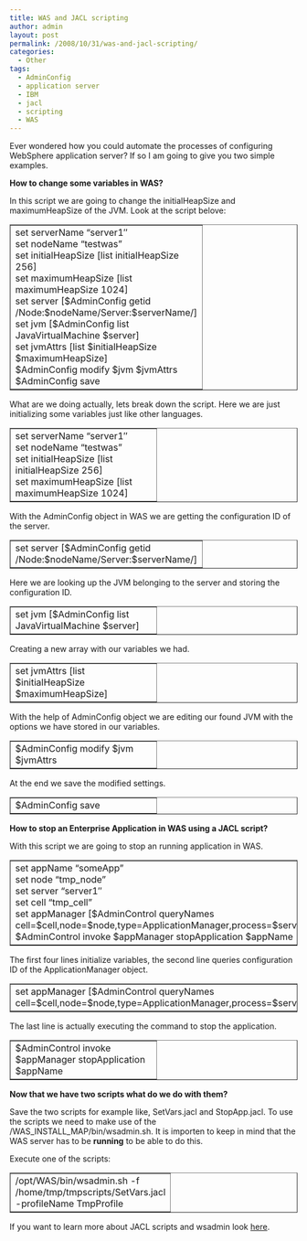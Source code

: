 ```yaml
---
title: WAS and JACL scripting
author: admin
layout: post
permalink: /2008/10/31/was-and-jacl-scripting/
categories:
  - Other
tags:
  - AdminConfig
  - application server
  - IBM
  - jacl
  - scripting
  - WAS
---
```

Ever wondered how you could automate the processes of configuring WebSphere application server? If so I am going to give you two simple examples.

**How to change some variables in WAS?**<!--more-->

In this script we are going to change the initialHeapSize and maximumHeapSize of the JVM. Look at the script belove:

<table border="1" cellspacing="0" cellpadding="4" width="100%">
  <col width="256"></col> <tr>
    <td width="100%" valign="top">
      set serverName &#8220;server1&#8243;<br /> set nodeName &#8220;testwas&#8221;<br /> set initialHeapSize [list initialHeapSize 256]<br /> set maximumHeapSize [list maximumHeapSize 1024]<br /> set server [$AdminConfig getid /Node:$nodeName/Server:$serverName/]<br /> set jvm [$AdminConfig list JavaVirtualMachine $server]<br /> set jvmAttrs [list $initialHeapSize $maximumHeapSize]<br /> $AdminConfig modify $jvm $jvmAttrs<br /> $AdminConfig save
    </td>
  </tr>
</table>

What are we doing actually, lets break down the script. Here we are just initializing some variables just like other languages.

<table border="1" cellspacing="0" cellpadding="4" width="100%">
  <col width="256"></col> <tr>
    <td width="100%" valign="top">
      set serverName &#8220;server1&#8243;<br /> set nodeName &#8220;testwas&#8221;<br /> set initialHeapSize [list initialHeapSize 256]<br /> set maximumHeapSize [list maximumHeapSize 1024]
    </td>
  </tr>
</table>

With the AdminConfig object in WAS we are getting the configuration ID of the server.

<table border="1" cellspacing="0" cellpadding="4" width="100%">
  <col width="256"></col> <tr>
    <td width="100%" valign="top">
      set server [$AdminConfig getid /Node:$nodeName/Server:$serverName/]
    </td>
  </tr>
</table>

Here we are looking up the JVM belonging to the server and storing the configuration ID.

<table border="1" cellspacing="0" cellpadding="4" width="100%">
  <col width="256"></col> <tr>
    <td width="100%" valign="top">
      set jvm [$AdminConfig list JavaVirtualMachine $server]
    </td>
  </tr>
</table>

Creating a new array with our variables we had.

<table border="1" cellspacing="0" cellpadding="4" width="100%">
  <col width="256"></col> <tr>
    <td width="100%" valign="top">
      set jvmAttrs [list $initialHeapSize $maximumHeapSize]
    </td>
  </tr>
</table>

With the help of AdminConfig object we are editing our found JVM with the options we have stored in our variables.

<table border="1" cellspacing="0" cellpadding="4" width="100%">
  <col width="256"></col> <tr>
    <td width="100%" valign="top">
      $AdminConfig modify $jvm $jvmAttrs
    </td>
  </tr>
</table>

At the end we save the modified settings.

<table border="1" cellspacing="0" cellpadding="4" width="100%">
  <col width="256"></col> <tr>
    <td width="100%" valign="top">
      $AdminConfig save
    </td>
  </tr>
</table>

**How to stop an Enterprise Application in WAS using a JACL script?**

With this script we are going to stop an running application in WAS.

<table border="1" cellspacing="0" cellpadding="4" width="100%">
  <col width="256"></col> <tr>
    <td width="100%" valign="top">
      set appName &#8220;someApp&#8221;<br /> set node &#8220;tmp_node&#8221;<br /> set server &#8220;server1&#8243;<br /> set cell &#8220;tmp_cell&#8221;<br /> set appManager [$AdminControl queryNames cell=$cell,node=$node,type=ApplicationManager,process=$server,*]<br /> $AdminControl invoke $appManager stopApplication $appName
    </td>
  </tr>
</table>

The first four lines initialize variables, the second line queries configuration ID of the ApplicationManager object.

<table border="1" cellspacing="0" cellpadding="4" width="100%">
  <col width="256"></col> <tr>
    <td width="100%" valign="top">
      set appManager [$AdminControl queryNames cell=$cell,node=$node,type=ApplicationManager,process=$server,*]
    </td>
  </tr>
</table>

The last line is actually executing the command to stop the application.

<table border="1" cellspacing="0" cellpadding="4" width="100%">
  <col width="256"></col> <tr>
    <td width="100%" valign="top">
      $AdminControl invoke $appManager stopApplication $appName
    </td>
  </tr>
</table>

**Now that we have two scripts what do we do with them?**

Save the two scripts for example like, SetVars.jacl and StopApp.jacl. To use the scripts we need to make use of the /WAS\_INSTALL\_MAP/bin/wsadmin.sh. It is importen to keep in mind that the WAS server has to be **running** to be able to do this.

Execute one of the scripts:

<table border="1" cellspacing="0" cellpadding="4" width="100%">
  <col width="256"></col> <tr>
    <td width="100%" valign="top">
      /opt/WAS/bin/wsadmin.sh -f /home/tmp/tmpscripts/SetVars.jacl -profileName TmpProfile
    </td>
  </tr>
</table>

If you want to learn more about JACL scripts and wsadmin look [here][1].

 [1]: http://publib.boulder.ibm.com/infocenter/wasinfo/v6r0/index.jsp?topic=/com.ibm.websphere.express.doc/info/exp/ae/welc_ref_adm_script.html